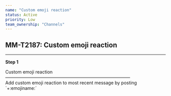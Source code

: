 ```yaml
---
name: "Custom emoji reaction"
status: Active
priority: Low
team_ownership: "Channels"
---
```


## MM-T2187: Custom emoji reaction

---

**Step 1**

Custom emoji reaction\
————————————————————————————\
Add custom emoji reaction to most recent message by posting \`+:emojiname:\`
